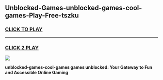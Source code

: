 
## Unblocked-Games-unblocked-games-cool-games-Play-Free-tszku
<h3>
<a href="https://premium76.site?title=unblocked-games-cool-games&ref=18A1">CLICK TO PLAY</a></h3>
<hr>

<h3>
<a href="https://premium76.site?title=unblocked-games-cool-games&ref=18A1">CLICK 2 PLAY</a>
  
</h3>

<a href="https://premium76.site?title=unblocked-games-cool-games&ref=18A1"><img src="https://clearcache.store/games.png"></a>


**unblocked-games-cool-games games unblocked: Your Gateway to Fun and Accessible Online Gaming**
